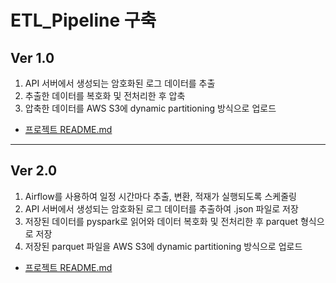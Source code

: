 # ETL_Pipeline 구축
## Ver 1.0
1. API 서버에서 생성되는 암호화된 로그 데이터를 추출
2. 추출한 데이터를 복호화 및 전처리한 후 압축
3. 압축한 데이터를 AWS S3에 dynamic partitioning 방식으로 업로드

* [프로젝트 README.md](https://github.com/hyeon136/ETL_Pipeline/blob/main/ETL_pipeline/README.md)

---
## Ver 2.0
1. Airflow를 사용하여 일정 시간마다 추출, 변환, 적재가 실행되도록 스케줄링
2. API 서버에서 생성되는 암호화된 로그 데이터를 추출하여 .json 파일로 저장
3. 저장된 데이터를 pyspark로 읽어와 데이터 복호화 및 전처리한 후 parquet 형식으로 저장
4. 저장된 parquet 파일을 AWS S3에 dynamic partitioning 방식으로 업로드

* [프로젝트 README.md](https://github.com/hyeon136/ETL_Pipeline/blob/main/Airflow/README.md)
